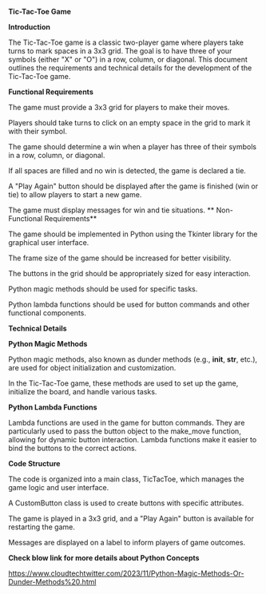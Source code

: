 **Tic-Tac-Toe Game**

**Introduction**

The Tic-Tac-Toe game is a classic two-player game where players take turns to mark spaces in a 3x3 grid. The goal is to have three of your symbols (either "X" or "O") in a row, column, or diagonal. This document outlines the requirements and technical details for the development of the Tic-Tac-Toe game.

**Functional Requirements**

The game must provide a 3x3 grid for players to make their moves.

Players should take turns to click on an empty space in the grid to mark it with their symbol.

The game should determine a win when a player has three of their symbols in a row, column, or diagonal.

If all spaces are filled and no win is detected, the game is declared a tie.

A "Play Again" button should be displayed after the game is finished (win or tie) to allow players to start a new game.

The game must display messages for win and tie situations.
**
Non-Functional Requirements**

The game should be implemented in Python using the Tkinter library for the graphical user interface.

The frame size of the game should be increased for better visibility.

The buttons in the grid should be appropriately sized for easy interaction.

Python magic methods should be used for specific tasks.

Python lambda functions should be used for button commands and other functional components.

****Technical Details****

**Python Magic Methods**

Python magic methods, also known as dunder methods (e.g., __init__, __str__, etc.), are used for object initialization and customization.

In the Tic-Tac-Toe game, these methods are used to set up the game, initialize the board, and handle various tasks.

**Python Lambda Functions**

Lambda functions are used in the game for button commands. They are particularly used to pass the button object to the make_move function, allowing for dynamic button interaction. Lambda functions make it easier to bind the buttons to the correct actions.

**Code Structure**

The code is organized into a main class, TicTacToe, which manages the game logic and user interface.

A CustomButton class is used to create buttons with specific attributes.

The game is played in a 3x3 grid, and a "Play Again" button is available for restarting the game.

Messages are displayed on a label to inform players of game outcomes.

****Check blow link for more details about Python Concepts****

https://www.cloudtechtwitter.com/2023/11/Python-Magic-Methods-Or-Dunder-Methods%20.html
